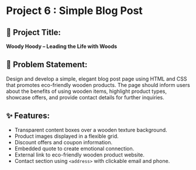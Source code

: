 # Project 6 : Simple Blog Post

## 🌲 Project Title:
**Woody Hoody – Leading the Life with Woods**

## 📌 Problem Statement:
Design and develop a simple, elegant blog post page using HTML and CSS that promotes eco-friendly wooden products. The page should inform users about the benefits of using wooden items, highlight product types, showcase offers, and provide contact details for further inquiries.


## ✨ Features:
- Transparent content boxes over a wooden texture background.
- Product images displayed in a flexible grid.
- Discount offers and coupon information.
- Embedded quote to create emotional connection.
- External link to eco-friendly wooden product website.
- Contact section using `<address>` with clickable email and phone.


